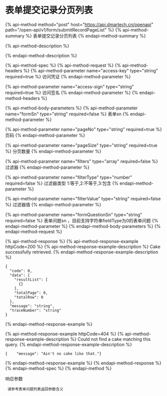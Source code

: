 # 表单提交记录分页列表

{% api-method method="post" host="https://api.dmartech.cn/openapi" path="/open-api/v1/form/submitRecordPageList" %}
{% api-method-summary %}
 表单提交记录分页列表
{% endapi-method-summary %}

{% api-method-description %}

{% endapi-method-description %}

{% api-method-spec %}
{% api-method-request %}
{% api-method-headers %}
{% api-method-parameter name="access-key" type="string" required=true %}
 访问凭证
{% endapi-method-parameter %}

{% api-method-parameter name="access-sign" type="string" required=true %}
 访问签名
{% endapi-method-parameter %}
{% endapi-method-headers %}

{% api-method-body-parameters %}
{% api-method-parameter name="formSn" type="string" required=false %}
 表单sn
{% endapi-method-parameter %}

{% api-method-parameter name="pageNo" type="string" required=true %}
 页码
{% endapi-method-parameter %}

{% api-method-parameter name="pageSize" type="string" required=true %}
 分页数量
{% endapi-method-parameter %}

{% api-method-parameter name="filters" type="array" required=false %}
 过滤器
{% endapi-method-parameter %}

{% api-method-parameter name="filterType" type="number" required=false %}
 过滤器类型 1:等于,2:不等于,3:包含
{% endapi-method-parameter %}

{% api-method-parameter name="filterValue" type="string" required=false %}
 过滤器值
{% endapi-method-parameter %}

{% api-method-parameter name="formQuestionSn" type="string" required=false %}
 表单问题sn ，目前支持字符串fieldType为0的表单问题
{% endapi-method-parameter %}
{% endapi-method-body-parameters %}
{% endapi-method-request %}

{% api-method-response %}
{% api-method-response-example httpCode=200 %}
{% api-method-response-example-description %}
Cake successfully retrieved.
{% endapi-method-response-example-description %}

```
{
  "code": 0,
  "data": {
    "resultList": [
      {}
    ],
    "totalPage": 0,
    "totalRow": 0
  },
  "message": "string",
  "traceNumber": "string"
}
```
{% endapi-method-response-example %}

{% api-method-response-example httpCode=404 %}
{% api-method-response-example-description %}
Could not find a cake matching this query.
{% endapi-method-response-example-description %}

```
{    "message": "Ain't no cake like that."}
```
{% endapi-method-response-example %}
{% endapi-method-response %}
{% endapi-method-spec %}
{% endapi-method %}

响应参数

     请参考表单问题列表返回参数含义

